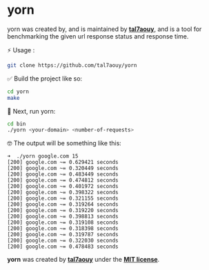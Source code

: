 # yorn

yorn was created by, and is maintained by **[tal7aouy](https://github.com/tal7aouy)**, and is a tool for benchmarking the given url response status and response time.

⚡️ Usage :

```bash
git clone https://github.com/tal7aouy/yorn
```

✅ Build the project like so:

```bash
cd yorn
make
```

🚀 Next, run yorn:

```bash
cd bin
./yorn <your-domain> <number-of-requests>
```

🤓 The output will be something like this:

```
➜  ./yorn google.com 15
[200] google.com ~= 0.629421 seconds
[200] google.com ~= 0.320449 seconds
[200] google.com ~= 0.483449 seconds
[200] google.com ~= 0.474812 seconds
[200] google.com ~= 0.401972 seconds
[200] google.com ~= 0.398322 seconds
[200] google.com ~= 0.321155 seconds
[200] google.com ~= 0.319264 seconds
[200] google.com ~= 0.319220 seconds
[200] google.com ~= 0.398813 seconds
[200] google.com ~= 0.319108 seconds
[200] google.com ~= 0.318398 seconds
[200] google.com ~= 0.319787 seconds
[200] google.com ~= 0.322030 seconds
[200] google.com ~= 0.478483 seconds
```

**yorn** was created by **[tal7aouy](https://github.com/tal7aouy)** under the **[MIT license](https://opensource.org/licenses/MIT)**.
